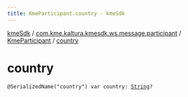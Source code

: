 ```yaml
---
title: KmeParticipant.country - kmeSdk
---
```


[kmeSdk](../../index.html) / [com.kme.kaltura.kmesdk.ws.message.participant](../index.html) / [KmeParticipant](index.html) / [country](./country.html)

# country

`@SerializedName("country") var country: `[`String`](https://kotlinlang.org/api/latest/jvm/stdlib/kotlin/-string/index.html)`?`